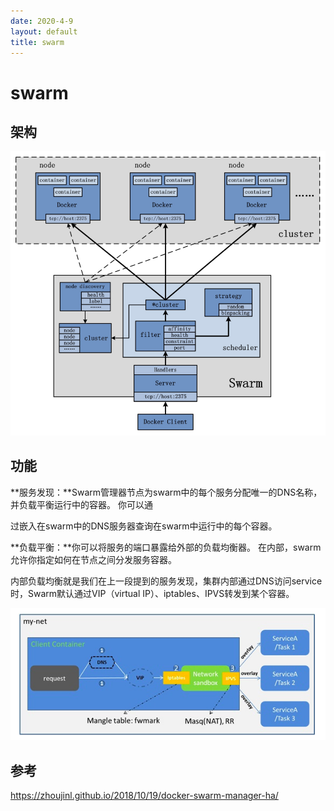 ```yaml
---
date: 2020-4-9
layout: default
title: swarm
---
```


# swarm

## 架构

![image-20200409214703764](https://github.com/garydai/garydai.github.com/raw/master/_posts/pic/image-20200409214703764.png)

## 功能

**服务发现：**Swarm管理器节点为swarm中的每个服务分配唯一的DNS名称，并负载平衡运行中的容器。 你可以通

过嵌入在swarm中的DNS服务器查询在swarm中运行中的每个容器。

**负载平衡：**你可以将服务的端口暴露给外部的负载均衡器。 在内部，swarm允许你指定如何在节点之间分发服务容器。

内部负载均衡就是我们在上一段提到的服务发现，集群内部通过DNS访问service时，Swarm默认通过VIP（virtual IP）、iptables、IPVS转发到某个容器。

![image-20200409220717557](https://github.com/garydai/garydai.github.com/raw/master/_posts/pic/image-20200409220717557.png)

## 参考

https://zhoujinl.github.io/2018/10/19/docker-swarm-manager-ha/